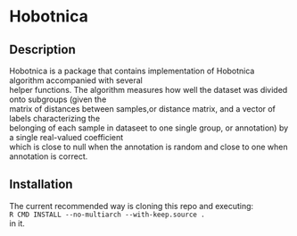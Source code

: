 # Hobotnica
## Description
Hobotnica is a package that contains implementation of Hobotnica algorithm accompanied with  several  
helper functions. The algorithm measures how well the dataset was divided onto subgroups (given the  
matrix of distances between samples,or distance matrix, and a vector of labels characterizing the  
belonging of each sample in dataseet to one single group, or annotation) by a single real-valued coefficient  
which is close to null when the annotation is random and close to one when annotation is correct.

## Installation
The current recommended way is cloning this repo and executing:  
`R CMD INSTALL --no-multiarch --with-keep.source .`  
in it.
